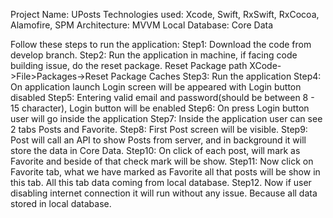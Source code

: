 Project Name: UPosts
Technologies used: Xcode, Swift, RxSwift, RxCocoa, Alamofire, SPM
Architecture: MVVM
Local Database: Core Data
 
Follow these steps to run the application:
Step1: Download the code from develop branch.
Step2: Run the application in machine, if facing code building issue, do the reset package. Reset Package path XCode->File>Packages->Reset Package Caches
Step3: Run the application
Step4: On application launch Login screen will be appeared with Login button disabled
Step5: Entering valid email and password(should be between 8 - 15 character), Login button will be enabled
Step6: On press Login button user will go inside the application
Step7: Inside the application user can see 2 tabs Posts and Favorite.
Step8: First Post screen will be visible.
Step9: Post will call an API to show Posts from server, and in background it will store the data in Core Data.
Step10: On click of each post, will mark as Favorite and beside of that check mark will be show.
Step11: Now click on Favorite tab, what we have marked as Favorite all that posts will be show in this tab. All this tab data coming from local database.
Step12. Now if user disabling internet connection it will run without any issue. Because all data stored in local database.
